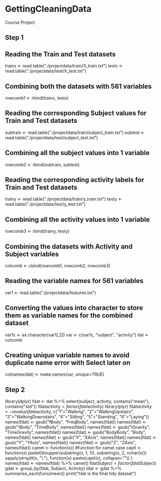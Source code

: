 # GettingCleaningData
Course Project
## Step 1 
## Reading the Train and Test datasets
trainx <- read.table("./projectdata/train/X_train.txt")
testx <- read.table("./projectdata/test/X_test.txt")
## Combining both the datasets with 561 variables
rowcomb1 <- rbind(trainx, testx)
## Reading the corresponding Subject values for Train and Test datasets
subtrain <- read.table("./projectdata/train/subject_train.txt")
subtest <- read.table("./projectdata/test/subject_test.txt")
## Combining all the subject values into 1 variable
rowcomb2 <- rbind(subtrain, subtest)
## Reading the corresponding activity labels for Train and Test datasets
trainy <- read.table("./projectdata/train/y_train.txt")
testy <- read.table("./projectdata/test/y_test.txt")
## Combining all the activity values into 1 variable
rowcomb3 <- rbind(trainy, testy)
## Combining the datasets with Activity and Subject variables
colcomb <- cbind(rowcomb1, rowcomb2, rowcomb3)
## Reading the variable names for 561 variables
var1 <- read.table("./projectdata/features.txt")
## Converting the values into character to store them as variable names for the combined dataset
var1c <- as.character(var1[,2])
var <- c(var1c, "subject", "activity")
dat <- colcomb
## Creating unique variable names to avoid duplicate name error with Select later on 
colnames(dat) <- make.names(var, unique=TRUE)
## Step 2
library(dplyr)
fdat <- dat %>% select(subject, activity, contains("mean"), contains("std"))
fdat$activity = factor(fdat$activity)
library(plyr)
fdat$activity <- revalue(fdat$activity, c("1"="Walking", "2"="WalkingUpstairs", "3"="WalkingDownstairs", "4"="Sitting", "5"="Standing", "6"="Laying"))
names(fdat) <- gsub("fBody", "FreqBody", names(fdat))
names(fdat) <- gsub("tBody", "TimeBody", names(fdat))
names(fdat) <- gsub("tGravity", "TimeGravity", names(fdat))
names(fdat) <- gsub("BodyBody", "Body", names(fdat))
names(fdat) <- gsub("X", "XAxis", names(fdat))
names(fdat) <- gsub("Y", "YAxis", names(fdat))
names(fdat) <- gsub("Z", "ZAxis", names(fdat))
camel <- function(x){ #function for camel case
  capit <- function(x) paste0(toupper(substring(x, 1, 1)), substring(x, 2, nchar(x)))
  sapply(strsplit(x, "\\."), function(x) paste(capit(x), collapse=""))
}
names(fdat) <- names(fdat) %>% camel() 
fdat$Subject = factor(fdat$Subject)
gdat <- group_by(fdat, Subject, Activity)
tdat <- gdat %>% summarise_each(funs(mean))
print("tdat is the final tidy dataset")